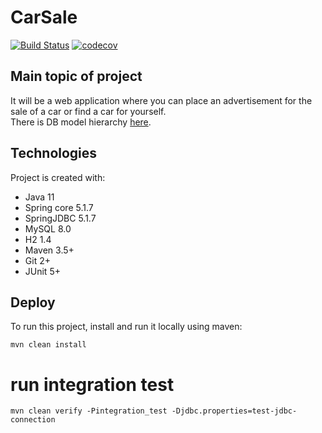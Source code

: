 # CarSale
[![Build Status](https://travis-ci.com/java-fat-unicorn-team/CarSale.svg?branch=dev)](https://travis-ci.com/java-fat-unicorn-team/CarSale)
[![codecov](https://codecov.io/gh/java-fat-unicorn-team/CarSale/branch/master/graph/badge.svg)](https://codecov.io/gh/java-fat-unicorn-team/CarSale)
## Main topic of project
It will be a web application where you can place an advertisement for the sale of a car or find a car for yourself.\
There is DB model hierarchy [here](https://github.com/java-fat-unicorn-team/CarSale/blob/dev/docs/diagram.png).

## Technologies
Project is created with:
* Java 11
* Spring core 5.1.7
* SpringJDBC 5.1.7
* MySQL 8.0
* H2 1.4
* Maven 3.5+
* Git 2+
* JUnit 5+
	
## Deploy
To run this project, install and run it locally using maven:
```
mvn clean install
```
# run integration test
```
mvn clean verify -Pintegration_test -Djdbc.properties=test-jdbc-connection
```
